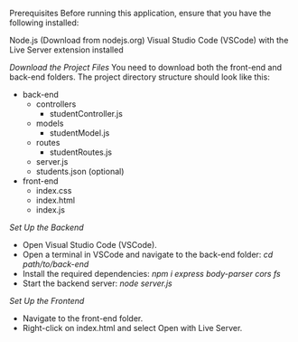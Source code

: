 Prerequisites
Before running this application, ensure that you have the following installed:

Node.js (Download from nodejs.org)
Visual Studio Code (VSCode) with the Live Server extension installed

*Download the Project Files*
You need to download both the front-end and back-end folders. The project directory structure should look like this:
- back-end
  - controllers
    - studentController.js
  - models
    - studentModel.js
  - routes
    - studentRoutes.js
  - server.js
  - students.json (optional)
- front-end
  - index.css
  - index.html
  - index.js

*Set Up the Backend*
- Open Visual Studio Code (VSCode).
- Open a terminal in VSCode and navigate to the back-end folder: *cd path/to/back-end*
- Install the required dependencies: *npm i express body-parser cors fs*
- Start the backend server: *node server.js*


*Set Up the Frontend*
- Navigate to the front-end folder.
- Right-click on index.html and select Open with Live Server.